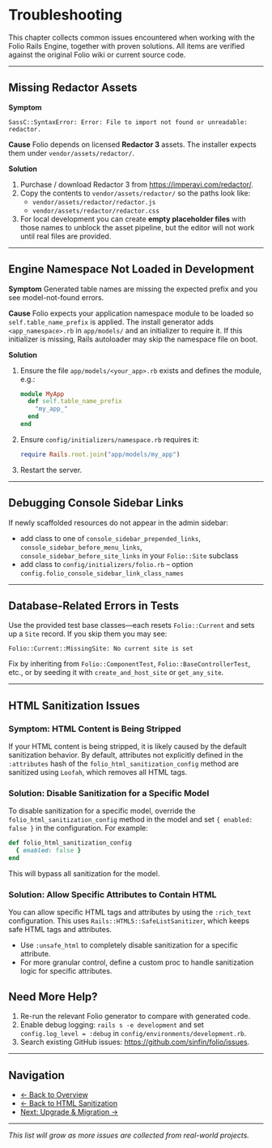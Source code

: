 # Troubleshooting

This chapter collects common issues encountered when working with the Folio Rails Engine, together with proven solutions. All items are verified against the original Folio wiki or current source code.

---

## Missing Redactor Assets

**Symptom**
```
SassC::SyntaxError: Error: File to import not found or unreadable: redactor.
```

**Cause**
Folio depends on licensed **Redactor 3** assets. The installer expects them under `vendor/assets/redactor/`.

**Solution**
1. Purchase / download Redactor 3 from <https://imperavi.com/redactor/>.
2. Copy the contents to `vendor/assets/redactor/` so the paths look like:
   - `vendor/assets/redactor/redactor.js`
   - `vendor/assets/redactor/redactor.css`
3. For local development you can create **empty placeholder files** with those names to unblock the asset pipeline, but the editor will not work until real files are provided.

---

## Engine Namespace Not Loaded in Development

**Symptom**
Generated table names are missing the expected prefix and you see model-not-found errors.

**Cause**
Folio expects your application namespace module to be loaded so `self.table_name_prefix` is applied. The install generator adds `<app_namespace>.rb` in `app/models/` and an initializer to require it. If this initializer is missing, Rails autoloader may skip the namespace file on boot.

**Solution**
1. Ensure the file `app/models/<your_app>.rb` exists and defines the module, e.g.:
   ```ruby
   module MyApp
     def self.table_name_prefix
       "my_app_"
     end
   end
   ```
2. Ensure `config/initializers/namespace.rb` requires it:
   ```ruby
   require Rails.root.join("app/models/my_app")
   ```
3. Restart the server.

---

## Debugging Console Sidebar Links

If newly scaffolded resources do not appear in the admin sidebar:
- add class to one of `console_sidebar_prepended_links`, `console_sidebar_before_menu_links`, `console_sidebar_before_site_links` in your `Folio::Site` subclass
- add class to `config/initializers/folio.rb` – option `config.folio_console_sidebar_link_class_names`

---

## Database-Related Errors in Tests

Use the provided test base classes—each resets `Folio::Current` and sets up a `Site` record. If you skip them you may see:
```
Folio::Current::MissingSite: No current site is set
```
Fix by inheriting from `Folio::ComponentTest`, `Folio::BaseControllerTest`, etc., or by seeding it with `create_and_host_site` or `get_any_site`.

---

## HTML Sanitization Issues

### Symptom: HTML Content is Being Stripped

If your HTML content is being stripped, it is likely caused by the default sanitization behavior. By default, attributes not explicitly defined in the `:attributes` hash of the `folio_html_sanitization_config` method are sanitized using `Loofah`, which removes all HTML tags.

### Solution: Disable Sanitization for a Specific Model

To disable sanitization for a specific model, override the `folio_html_sanitization_config` method in the model and set `{ enabled: false }` in the configuration. For example:

```ruby
def folio_html_sanitization_config
  { enabled: false }
end
```

This will bypass all sanitization for the model.

### Solution: Allow Specific Attributes to Contain HTML

You can allow specific HTML tags and attributes by using the `:rich_text` configuration. This uses `Rails::HTML5::SafeListSanitizer`, which keeps safe HTML tags and attributes.

- Use `:unsafe_html` to completely disable sanitization for a specific attribute.
- For more granular control, define a custom proc to handle sanitization logic for specific attributes.

## Need More Help?

1. Re-run the relevant Folio generator to compare with generated code.
2. Enable debug logging: `rails s -e development` and set `config.log_level = :debug` in `config/environments/development.rb`.
3. Search existing GitHub issues: <https://github.com/sinfin/folio/issues>.

---

## Navigation

- [← Back to Overview](overview.md)
- [← Back to HTML Sanitization](sanitization.md)
- [Next: Upgrade & Migration →](upgrade.md)

---

*This list will grow as more issues are collected from real-world projects.*
